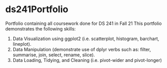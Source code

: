 # ds241Portfolio

Portfolio containing all coursework done for DS 241 in Fall 21
This portfolio demonstrates the following skills: 
  1. Data Visualization using ggplot2 (i.e. scatterplot, histogram, barchart, lineplot).
  2. Data Manipulation (demonstrate use of dplyr verbs such as: filter, summarise, join, select, rename, slice).
  3. Data Loading, Tidying, and Cleaning (i.e. pivot-wider and pivot-longer)
